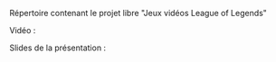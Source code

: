 Répertoire contenant le projet libre "Jeux vidéos League of Legends"  

Vidéo :  

Slides de la présentation : 



